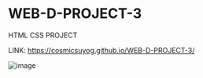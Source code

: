 # WEB-D-PROJECT-3
HTML CSS PROJECT

LINK:
https://cosmicsuyog.github.io/WEB-D-PROJECT-3/

![image](https://github.com/user-attachments/assets/511e8178-815f-4232-806b-7bad94f14e99)


 

